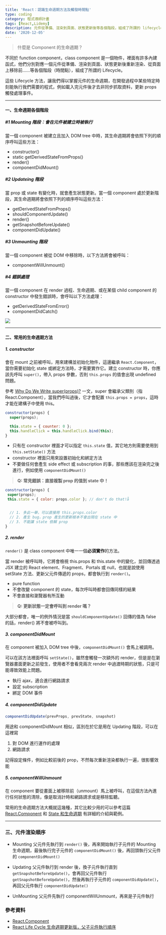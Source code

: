 ```yaml
---
title: 'React：認識生命週期方法及觸發時間點'
type: coding
category: 程式導師計畫
tags: [React,Lidemy]
description: 元件從準備、渲染到頁面、狀態更新後等各個階段，組成了所謂的 lifecycle
date: '2020-12-05'
---
```

> 什麼是 Component 的生命週期？

不同於 function component，class component 是一個物件，裡面有許多內建函式，他們分別對應一個元件從準備、渲染到頁面、狀態更新後重新渲染、從頁面上移除前......等各個階段（時間點），組成了所謂的 Lifecycle。

這些 Lifecycle 方法，讓我們得以掌握元件的生命週期，在開發過程中某些特定時刻能執行我們需要的程式，例如載入完元件後才去非同步抓取資料，更新 props 觸發處理事件。

---

#### 一、生命週期各個階段
##### #1 Mounting 階段：會在元件被建立時被執行
當一個 component 被建立且加入 DOM tree 中時，其生命週期將會依照下列的順序呼叫這些方法：
* constructor()
* static getDerivedStateFromProps()
* render()
* componentDidMount()


##### #2 Updateing 階段
當 prop 或 state 有變化時，就會產生狀態更新。當一個 component 處於更新階段，其生命週期將會依照下列的順序呼叫這些方法：

* getDerivedStateFromProps()
* shouldComponentUpdate()
* render()
* getSnapshotBeforeUpdate()
* componentDidUpdate()

##### #3 Unmounting 階段
當一個 component 被從 DOM 中移除時，以下方法將會被呼叫：
* componentWillUnmount()


##### #4 錯誤處理
當一個 component 在 render 過程、生命週期、或在某個 child component 的 constructor 中發生錯誤時，會呼叫以下方法處理：
* getDerivedStateFromError()
* componentDidCatch()

![](https://iamian.cc/static/56e1ae1a077d66ecc3899de3eec3e5d6/acfc1/react-life.png)

---


#### 二、常用的生命週期方法

##### 1. constructor
會在 mount 之前被呼叫，用來建構並初始化物件，這邊繼承 `React.Component`，當你需要初始化 state 或綁定方法時，才需要實作它。建立 constructor 時，你應該先呼叫 `super()`，帶入 props 參數，否則 `this.props` 的值會出現 undefined 問題。

參考 [Why Do We Write super(props)?](https://https://overreacted.io/why-do-we-write-super-props/) 一文，super 會繼承父類別（指 React.Component），當我們呼叫過後，它才會配置 `this.props = props`，這時才能在建構子中使用 this。

```jsx
constructor(props) {
  super(props);

  this.state = { counter: 0 };
  this.handleClick = this.handleClick.bind(this);
}
```
* 只有在 constructor 裡面才可以指定 `this.state` 值，其它地方則需要使用到 `this.setState()` 方法
* constructor 裡面只用來設置初始化和綁定方法
* 不要做任何會產生 side effect 或 subscription 的事，那些應該在渲染完之後進行，例如使用 `componentDidMount()`

> **Q: 常見錯誤：直接複製 prop 的值到 state 中！**

```jsx
constructor(props) {
 super(props);
 this.state = { color: props.color }; // don't do that!å


  // 1. 多此一舉，可以直接用 this.props.color
  // 2. 產生 bug，prop 產生的更新根本不會出現在 state 中
  // 3. 不能讓 state 依賴 prop
}
```

##### 2. render
`render()` 是 class component 中唯一一個**必須實作**的方法。

當 render 被呼叫時，它將會檢視 this.props 和 this.state 中的變化，並回傳透過 JSX 建立的 React element、Fragment、Portals 或 null，也就是說使用 setState 方法、更新父元件傳遞的 props，都會執行到 `render()`。

* pure function
* 不會改變 component 的 state，每次呼叫時都會回傳同樣的結果
* 不會直接和瀏覽器有所互動

>**Q: 更新狀態一定會呼叫到 render 嗎？**

大部分都會，唯一的例外情況是當 `shouldComponentUpdate()` 回傳的值為 false 的話，render() 將不會被呼叫到。

##### 3. componentDidMount
在 component 被加入 DOM tree 中後，`componentDidMount()` 會馬上被調用。

可以在該方法裡面呼叫 `setState()`，雖然會觸發一次額外的 render，但是是在瀏覽器畫面更新之前發生，使用者不會看見兩次 render 中過渡時期的狀態，只是可能導致效能上問題。
* 執行 ajax，適合進行網路請求
* 設定 subscription
* 綁定 DOM 事件

##### 4. componentDidUpdate
```jsx
componentDidUpdate(prevProps, prevState, snapshot)
```

用途和 componentDidMount 相似，區別在於它是用在 Updating 階段，可以在這裡寫
1. 對 DOM 進行運作的處理
2. 網路請求

記得設定條件，例如比較前後的 prop，不然每次重新渲染都執行一遍，很影響效能


##### 5. componentWillUnmount
在 component 要從畫面上被移除前（unmount）馬上被呼叫，在這個方法內進行任何狀態的清除，像是取消計時和網路請求或是移除監聽。

常用的生命週期方法大概就這幾種，其它比較少用的可以參考這篇 [React.Component](https://zh-hant.reactjs.org/docs/react-component.html) 和 [State 和生命週期](https://zh-hant.reactjs.org/docs/state-and-lifecycle.html) 有詳細的介紹與範例。


---

### 三、元件渲染順序
* Mounting
父元件先執行到 `render()` 後，再來開始執行子元件的 Mounting 生命週期，最後執行完子元件的 `componentDidMount()` 後，再回頭執行父元件的 `componentDidMount()`

* Updating
父元件執行到 render 後，換子元件執行直到 `getSnapshotBeforeUpdate()`，會再回父元件執行 `getSnapshotBeforeUpdate()`，然後再執行子元件的 `componentDidUpdate()`，再回父元件執行 `componentDidUpdate()`

* UnMounting
父元件先執行 componentWillUnmount，再來是子元件執行


### 參考資料
* [React.Component](https://zh-hant.reactjs.org/docs/react-component.html)
* [React Life Cycle 生命週期更新版，父子元件執行順序](https://https://iamian.cc/reactlife/)